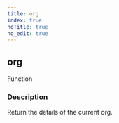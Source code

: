 ```yaml
---
title: org
index: true
noTitle: true
no_edit: true
---
```




<div class="vql_item"></div>


## org
<span class='vql_type pull-right page-header'>Function</span>


### Description

Return the details of the current org.

